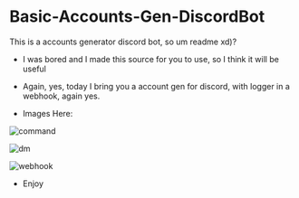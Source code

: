 # Basic-Accounts-Gen-DiscordBot
This is a accounts generator discord bot, so um readme xd)?

- I was bored and I made this source for you to use, so I think it will be useful

- Again, yes, today I bring you a account gen for discord, with logger in a webhook, again yes.

- Images Here:

![command](https://github.com/x-name15/Basic-Accounts-Gen-DiscordBot/blob/main/images/command.PNG)

![dm](https://github.com/x-name15/Basic-Accounts-Gen-DiscordBot/blob/main/images/dm.png)

![webhook](https://github.com/x-name15/Basic-Accounts-Gen-DiscordBot/blob/main/images/webhook.png)

- Enjoy
